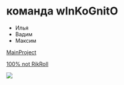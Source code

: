 # команда wInKoGnitO
 - Илья
 - Вадим
 - Максим

  [MainProject](https://replit.com/join/vbclapeppb-noname343)

  [100% not RikRoll](https://youtu.be/5awNQxP0OzA?si=lG4xNEDPDifQ_xnR)

  <img src="https://www.gifcen.com/wp-content/uploads/2024/02/rickroll-gif-6.gif" />
